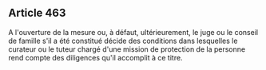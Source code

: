 Article 463
----
A l'ouverture de la mesure ou, à défaut, ultérieurement, le juge ou le conseil
de famille s'il a été constitué décide des conditions dans lesquelles le
curateur ou le tuteur chargé d'une mission de protection de la personne rend
compte des diligences qu'il accomplit à ce titre.
